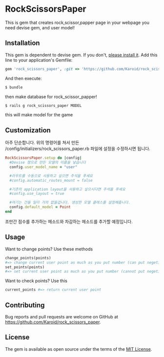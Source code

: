 # RockScissorsPaper

This is gem that creates rock,scissor,papper page in your webpage
you need devise gem, and user model!

## Installation

This gem is dependent to devise gem. If you don't, [please install it](https://github.com/plataformatec/devise).
Add this line to your application's Gemfile:

```ruby
gem 'rock_scissors_paper', :git => 'https://github.com/Karoid/rock_scissors_paper'
```

And then execute:
```bash
$ bundle
```
then make database for rock_scissor_papper!
```bash
$ rails g rock_scissors_paper MODEL
```
this will make model for the game
## Customization

아주 단순합니다. 위의 명령어를 쳐서 만든 /config/initializers/rock_scissors_paper.rb 파일에 설정을 수정하시면 됩니다.
```ruby
RockScissorsPaper.setup do |config|
  #Devise 잼으로 만든 모델의 이름을 넣습니다
  config.user_model_name = "user"

  #라우트를 수동으로 사용하고 싶으면 주석을 푸세요
  #config.automatic_routes_mount = false

  #기존의 application layout을 사용하고 싶으시다면 주석을 푸세요
  #config.use_layout = true

  #여기는 건들 일이 거의 없을겁니다. 생성한 모델 클래스를 설정해줍니다.
  config.default_model = Point
end
```
조만간 점수를 추가하는 메소드와 차감하는 메소드를 추가할 예정입니다.

## Usage
Want to change points? Use these methods
```ruby
change_points(points)
#=> change current user point as much as you put number (can put negetive number)
set_points(points)
#=> set current user point as much as you put number (cannot put negetive number)
```
Want to check points? Use this
```ruby
current_points #=> return current user point
```
## Contributing

Bug reports and pull requests are welcome on GitHub at https://github.com/Karoid/rock_scissors_paper.


## License

The gem is available as open source under the terms of the [MIT License](http://opensource.org/licenses/MIT).
